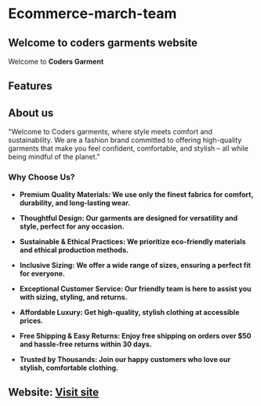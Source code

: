 # Ecommerce-march-team

## Welcome to coders garments website

Welcome to **Coders Garment**

## Features

## About us
"Welcome to Coders garments, where style meets comfort and sustainability. We are a fashion brand committed to offering high-quality garments that make you feel confident, comfortable, and stylish – all while being mindful of the planet."

### Why Choose Us?
- **Premium Quality Materials: We use only the finest fabrics for comfort, durability, and long-lasting wear.**

- **Thoughtful Design: Our garments are designed for versatility and style, perfect for any occasion.**

- **Sustainable & Ethical Practices: We prioritize eco-friendly materials and ethical production methods.**

- **Inclusive Sizing: We offer a wide range of sizes, ensuring a perfect fit for everyone.**

- **Exceptional Customer Service: Our friendly team is here to assist you with sizing, styling, and returns.**

- **Affordable Luxury: Get high-quality, stylish clothing at accessible prices.**

- **Free Shipping & Easy Returns: Enjoy free shipping on orders over $50 and hassle-free returns within 30 days.**

- **Trusted by Thousands: Join our happy customers who love our stylish, comfortable clothing.**

## Website: [Visit site](https://codingclassestno.github.io/Ecommerce-march-team/)

